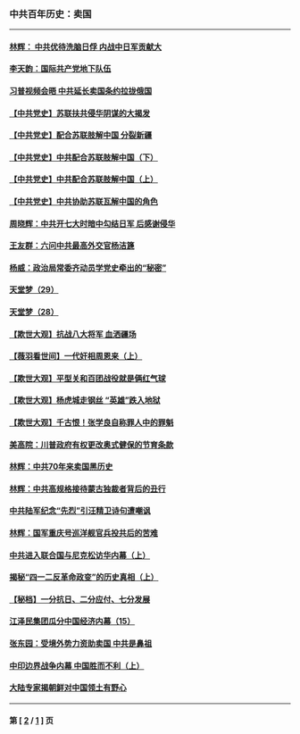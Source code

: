 ### 中共百年历史：卖国
---
#### [林辉： 中共优待洗脑日俘 内战中日军贡献大](../../pages/nf1176117/n13624644.md?01210430) 
#### [李天韵：国际共产党地下队伍](../../pages/nf1176117/n13611808.md?01210430) 
#### [习普视频会晤 中共延长卖国条约拉拢俄国](../../pages/nf1176117/n13060971.md?01210430) 
#### [【中共党史】苏联扶共侵华阴谋的大揭发](../../pages/nf1176117/n13056050.md?01210430) 
#### [【中共党史】配合苏联肢解中国 分裂新疆](../../pages/nf1176117/n13040700.md?01210430) 
#### [【中共党史】中共配合苏联肢解中国（下）](../../pages/nf1176117/n13035660.md?01210430) 
#### [【中共党史】中共配合苏联肢解中国（上）](../../pages/nf1176117/n13030262.md?01210430) 
#### [【中共党史】中共协助苏联瓦解中国的角色](../../pages/nf1176117/n13018109.md?01210430) 
#### [周晓辉：中共开七大时暗中勾结日军 后感谢侵华](../../pages/nf1176117/n12921960.md?01210430) 
#### [王友群：六问中共最高外交官杨洁篪](../../pages/nf1176117/n12836495.md?01210430) 
#### [杨威：政治局常委齐动员学党史牵出的“秘密”](../../pages/nf1176117/n12764642.md?01210430) 
#### [天堂梦（29）](../../pages/nf1176117/n12408465.md?01210430) 
#### [天堂梦（28）](../../pages/nf1176117/n12408309.md?01210430) 
#### [【欺世大观】抗战八大将军 血洒疆场](../../pages/nf1176117/n12357044.md?01210430) 
#### [【薇羽看世间】一代奸相周恩来（上）](../../pages/nf1176117/n12401109.md?01210430) 
#### [【欺世大观】平型关和百团战役就是俩红气球](../../pages/nf1176117/n12359157.md?01210430) 
#### [【欺世大观】杨虎城走钢丝 “英雄”跌入地狱](../../pages/nf1176117/n12358840.md?01210430) 
#### [【欺世大观】千古恨！张学良自称罪人中的罪魁](../../pages/nf1176117/n12358629.md?01210430) 
#### [美高院：川普政府有权更改奥式健保的节育条款](../../pages/nf1176117/n12242171.md?01210430) 
#### [林辉：中共70年来卖国黑历史](../../pages/nf1176117/n11552181.md?01210430) 
#### [林辉：中共高规格接待蒙古独裁者背后的丑行](../../pages/nf1176117/n11225005.md?01210430) 
#### [中共陆军纪念“先烈”引汪精卫诗句遭嘲讽](../../pages/nf1176117/n11153345.md?01210430) 
#### [林辉：国军重庆号巡洋舰官兵投共后的苦难](../../pages/nf1176117/n10997801.md?01210430) 
#### [中共进入联合国与尼克松访华内幕（上）](../../pages/nf1176117/n10138788.md?01210430) 
#### [揭秘“四一二反革命政变”的历史真相（上）](../../pages/nf1176117/n9996650.md?01210430) 
#### [【秘档】一分抗日、二分应付、七分发展](../../pages/nf1176117/n9331484.md?01210430) 
#### [江泽民集团瓜分中国经济内幕（15）](../../pages/nf1176117/n9268584.md?01210430) 
#### [张东园：受境外势力资助卖国 中共是鼻祖](../../pages/nf1176117/n9272480.md?01210430) 
#### [中印边界战争内幕 中国胜而不利（上）](../../pages/nf1176117/n9252458.md?01210430) 
#### [大陆专家揭朝鲜对中国领土有野心](../../pages/nf1176117/n9074056.md?01210430) 

---
#### 第 [ [2](./2.md?01210430) / [1](./1.md?01210430) ] 页
